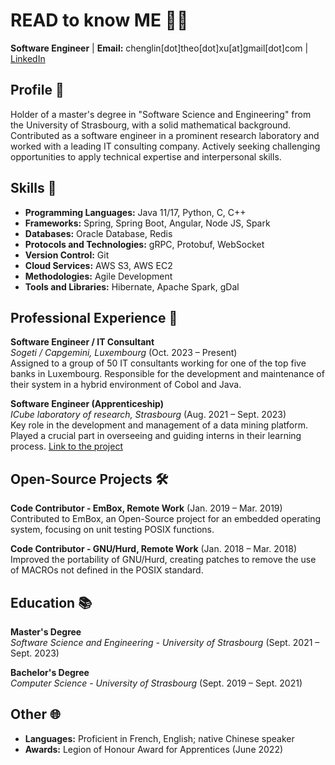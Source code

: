 # READ to know ME 👨‍💻
**Software Engineer** | **Email:** chenglin[dot]theo[dot]xu[at]gmail[dot]com | [LinkedIn](LinkedIn-link)

## Profile 🌟
Holder of a master's degree in "Software Science and Engineering" from the University of Strasbourg, with a solid mathematical background. Contributed as a software engineer in a prominent research laboratory and worked with a leading IT consulting company. Actively seeking challenging opportunities to apply technical expertise and interpersonal skills.

## Skills 🚀
- **Programming Languages:** Java 11/17, Python, C, C++
- **Frameworks:** Spring, Spring Boot, Angular, Node JS, Spark
- **Databases:** Oracle Database, Redis
- **Protocols and Technologies:** gRPC, Protobuf, WebSocket
- **Version Control:** Git
- **Cloud Services:** AWS S3, AWS EC2
- **Methodologies:** Agile Development
- **Tools and Libraries:** Hibernate, Apache Spark, gDal

## Professional Experience 💼
**Software Engineer / IT Consultant**  
*Sogeti / Capgemini, Luxembourg* (Oct. 2023 – Present)  
Assigned to a group of 50 IT consultants working for one of the top five banks in Luxembourg. Responsible for the development and maintenance of their system in a hybrid environment of Cobol and Java.

**Software Engineer (Apprenticeship)**  
*ICube laboratory of research, Strasbourg* (Aug. 2021 – Sept. 2023)  
Key role in the development and management of a data mining platform. Played a crucial part in overseeing and guiding interns in their learning process.
[Link to the project](https://sdc.icube.unistra.fr/en/index.php/FODOMUST)

## Open-Source Projects 🛠️
**Code Contributor - EmBox, Remote Work** (Jan. 2019 – Mar. 2019)  
Contributed to EmBox, an Open-Source project for an embedded operating system, focusing on unit testing POSIX functions.

**Code Contributor - GNU/Hurd, Remote Work** (Jan. 2018 – Mar. 2018)  
Improved the portability of GNU/Hurd, creating patches to remove the use of MACROs not defined in the POSIX standard.

## Education 📚
**Master's Degree**  
*Software Science and Engineering - University of Strasbourg* (Sept. 2021 – Sept. 2023)

**Bachelor's Degree**  
*Computer Science - University of Strasbourg* (Sept. 2019 – Sept. 2021)

## Other 🌐
- **Languages:** Proficient in French, English; native Chinese speaker
- **Awards:** Legion of Honour Award for Apprentices (June 2022)
